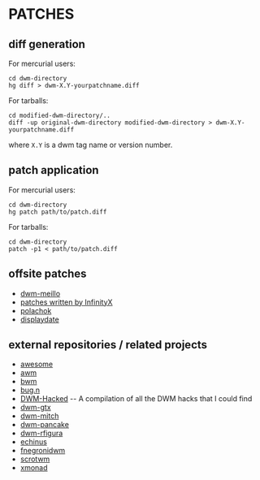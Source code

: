 PATCHES
=======

diff generation
---------------
For mercurial users:

    cd dwm-directory
    hg diff > dwm-X.Y-yourpatchname.diff

For tarballs:

    cd modified-dwm-directory/..
    diff -up original-dwm-directory modified-dwm-directory > dwm-X.Y-yourpatchname.diff

where `X.Y` is a dwm tag name or version number.


patch application
-----------------
For mercurial users:

    cd dwm-directory
    hg patch path/to/patch.diff

For tarballs:

    cd dwm-directory
    patch -p1 < path/to/patch.diff


offsite patches
---------------
* [dwm-meillo](http://prog.marmaro.de/dwm-meillo/)
* [patches written by InfinityX](http://flash.metawaredesign.co.uk/4/)
* [polachok](http://koluthcka.ru/fwm/projects.html)
* [displaydate](http://henry.precheur.org/2008/8/25/Switching%20to%20dwm.html)


external repositories / related projects
----------------------------------------
* [awesome](http://awesome.naquadah.org/)
* [awm](http://www.freaknet.org/alpt/src/alpt-wm/readme)
* [bwm](http://suckless.org/pipermail/dwm/2007-August/003088.html)
* [bug.n](http://freenet-homepage.de/bug.n/)
* [DWM-Hacked](http://sourceforge.net/projects/dwm-hacked/) -- A compilation of all the DWM hacks that I could find
* [dwm-gtx](http://s01.de/~gottox/index.cgi/proj_dwm)
* [dwm-mitch](http://www.cgarbs.de/dwm-mitch.en.html)
* [dwm-pancake](http://news.nopcode.org/miau/pvc.cgi?prj=dwm)
* [dwm-rfigura](http://spuerwerk.dyndns.org/~rfigura/dwm)
* [echinus](http://koluthcka.ru/fwm)
* [fnegronidwm](http://sharesource.org/project/fnegronidwm/wiki/)
* [scrotwm](http://www.peereboom.us/scrotwm/html/scrotwm.html)
* [xmonad](http://www.xmonad.org/)
